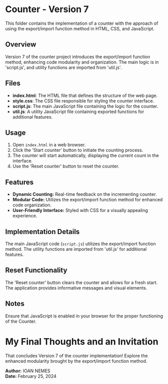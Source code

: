 # Counter - Version 7

This folder contains the implementation of a counter with the approach of using the export/import function method in HTML, CSS, and JavaScript.

## Overview
Version 7 of the counter project introduces the export/import function method, enhancing code modularity and organization. The main logic is in 'script.js', and utility functions are imported from 'util.js'.

## Files
- **index.html**: The HTML file that defines the structure of the web page.
- **style.css**: The CSS file responsible for styling the counter interface.
- **script.js**: The main JavaScript file containing the logic for the counter.
- **util.js**: A utility JavaScript file containing exported functions for additional features.

## Usage
1. Open `index.html` in a web browser.
2. Click the 'Start counter' button to initiate the counting process.
3. The counter will start automatically, displaying the current count in the interface.
4. Use the 'Reset counter' button to reset the counter.

## Features
- **Dynamic Counting:** Real-time feedback on the incrementing counter.
- **Modular Code:** Utilizes the export/import function method for enhanced code organization.
- **User-Friendly Interface:** Styled with CSS for a visually appealing experience.

## Implementation Details
The main JavaScript code (`script.js`) utilizes the export/import function method. The utility functions are imported from 'util.js' for additional features.

## Reset Functionality
The 'Reset counter' button clears the counter and allows for a fresh start. The application provides informative messages and visual elements.

## Notes
Ensure that JavaScript is enabled in your browser for the proper functioning of the Counter.

# My Final Thoughts and an Invitation
That concludes Version 7 of the counter implementation! Explore the enhanced modularity brought by the export/import function method.

**Author:** IOAN NEMES  
**Date:** February 25, 2024




